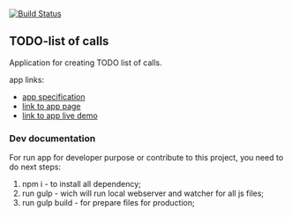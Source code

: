 [![Build Status](https://travis-ci.org/Nakan4u/TODO-list.svg?branch=master)](https://travis-ci.org/Nakan4u/TODO-list)
## TODO-list of calls

Application for creating TODO list of calls.

app links:

* [app specification](http://nakan4u.github.io/TODO-list/app_specification.pdf)
* [link to app page](http://nakan4u.github.io/TODO-list)
* [link to app live demo](http://nakan4u.github.io/TODO-list/app_angular/dist/index.html)

### Dev documentation

For run app for developer purpose or contribute to this project, you need to do next steps:

1. npm i - to install all dependency;
2. run gulp - wich will run local webserver and watcher for all js files;
3. run gulp build - for prepare files for production;
